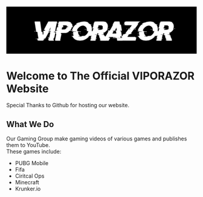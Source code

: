 ![Channel Logo](./images/logo.png)

# Welcome to The Official VIPORAZOR Website
Special Thanks to Github for hosting our website.

## What We Do
Our Gaming Group make gaming videos of various games and publishes them to YouTube. <br>
These games include:

- PUBG Mobile
- Fifa
- Ciritcal Ops
- Minecraft
- Krunker.io
